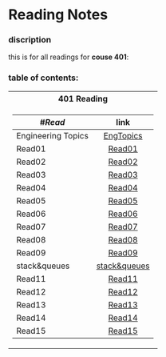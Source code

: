 # Reading Notes
### discription
this is for all readings for **couse 401**: <br />
### table of contents: <br />
<table>
<tr><th>401 Reading</th>
<tr><td>

|  ***#Read*** |      link      |
|----------|:-------------:|
| Engineering Topics | [EngTopics](https://yousef-401-advanced-javascript.github.io/reading-notes401/EngTopics)|
| Read01 | [Read01](https://yousef-401-advanced-javascript.github.io/reading-notes401/read01) |
| Read02 | [Read02](https://yousef-401-advanced-javascript.github.io/reading-notes401/read02) |
| Read03 | [Read03](https://yousef-401-advanced-javascript.github.io/reading-notes401/read03) |
| Read04 | [Read04](https://yousef-401-advanced-javascript.github.io/reading-notes401/read04) |
| Read05 | [Read05](https://yousef-401-advanced-javascript.github.io/reading-notes401/read05Linkedlist) |
| Read06 | [Read06](https://yousef-401-advanced-javascript.github.io/reading-notes401/read06) |
| Read07 | [Read07](https://yousef-401-advanced-javascript.github.io/reading-notes401/read07) |
| Read08 | [Read08](https://yousef-401-advanced-javascript.github.io/reading-notes401/read08) |
| Read09 | [Read09](https://yousef-401-advanced-javascript.github.io/reading-notes401/read09) |
| stack&queues | [stack&queues](https://yousef-401-advanced-javascript.github.io/reading-notes401/stack&queues) |
| Read11 | [Read11](https://yousef-401-advanced-javascript.github.io/reading-notes401/read11) |
| Read12 | [Read12](https://yousef-401-advanced-javascript.github.io/reading-notes401/read12) |
| Read13 | [Read13](https://yousef-401-advanced-javascript.github.io/reading-notes401/read13) |
| Read14 | [Read14](https://yousef-401-advanced-javascript.github.io/reading-notes401/read14) |
| Read15 | [Read15](https://yousef-401-advanced-javascript.github.io/reading-notes401/read15) |
